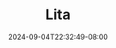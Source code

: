 --- 
title: "Lita"
description: "video  video bokep Lita yandex   baru"
date: 2024-09-04T22:32:49-08:00
file_code: "z4rhb9dbricq"
draft: false
cover: "38b9sqs9atntxfgz.jpg"
tags: ["Lita", "bokep-indo", "bokep-viral", "bokep-ig"]
length: 362
fld_id: "1483155"
foldername: "Amerlita 1"
categories: ["Amerlita 1"]
views: 0
---